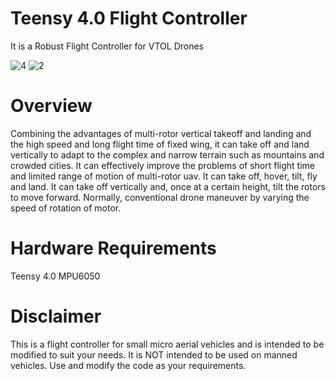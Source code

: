 # Teensy 4.0 Flight Controller
It is a Robust Flight Controller for VTOL Drones

![4](https://user-images.githubusercontent.com/115136311/204571981-fc4fd68e-1337-4dd3-a15b-e4efd0dc133f.png)
![2](https://user-images.githubusercontent.com/115136311/204572116-bc0ffb2e-0400-4b24-b36e-78e826e91756.png)

# Overview
Combining the advantages of multi-rotor vertical takeoff and landing and the high speed and long flight time of fixed wing, it can take off and land vertically to adapt to the complex and narrow terrain such as mountains and crowded cities. It can effectively improve the problems of short flight time and limited range of motion of multi-rotor uav. It can take off, hover, tilt, fly and land. It can take off vertically and, once at a certain height, tilt the rotors to move forward. Normally, conventional drone maneuver by varying the speed of rotation of motor.

# Hardware Requirements
Teensy 4.0
MPU6050

# Disclaimer
This is a flight controller for small micro aerial vehicles and is intended to be modified to suit your needs. It is NOT intended to be used on manned vehicles. Use and modify the code as your requirements.
